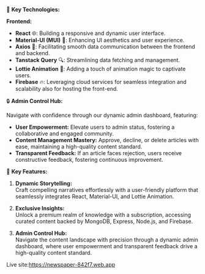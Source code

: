 💎 **Key Technologies:**

**Frontend:**
- **React** 🌐: Building a responsive and dynamic user interface.
- **Material-UI (MUI)** 🎨: Enhancing UI aesthetics and user experience.
- **Axios** 🚀: Facilitating smooth data communication between the frontend and backend.
- **Tanstack Query** 🔍: Streamlining data fetching and management.
- **Lottie Animation** 🎉: Adding a touch of animation magic to captivate users.
- **Firebase** 🔥: Leveraging cloud services for seamless integration and scalability also for hosting the front-end.


🔒 **Admin Control Hub:**

Navigate with confidence through our dynamic admin dashboard, featuring:

- **User Empowerment:** Elevate users to admin status, fostering a collaborative and engaged community.
- **Content Management Mastery:** Approve, decline, or delete articles with ease, maintaining a high-quality content standard.
- **Transparent Feedback:** If an article faces rejection, users receive constructive feedback, fostering continuous improvement.

💎 **Key Features:**

1. **Dynamic Storytelling:**  
   Craft compelling narratives effortlessly with a user-friendly platform that seamlessly integrates React, Material-UI, and Lottie Animation.

2. **Exclusive Insights:**  
   Unlock a premium realm of knowledge with a subscription, accessing curated content backed by MongoDB, Express, Node.js, and Firebase.

3. **Admin Control Hub:**  
   Navigate the content landscape with precision through a dynamic admin dashboard, where user empowerment and transparent feedback drive a high-quality content standard.


Live site:https://newspaper-842f7.web.app

